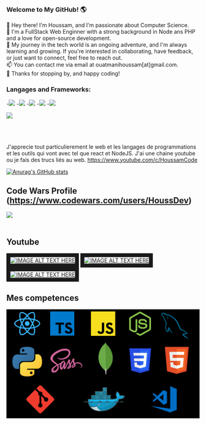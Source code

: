 ### Welcome to My GitHub! 🌎 

👋 Hey there! I'm Houssam, and I'm passionate about Computer Science.<br>
🚀 I'm a FullStack Web Enginner with a strong background in Node ans PHP and a love for open-source development.<br>
🌱 My journey in the tech world is an ongoing adventure, and I'm always learning and growing. If you're interested in collaborating, have feedback, or just want to connect, feel free to reach out.<br>
📫 You can contact me via email at ouatmanihoussam[at]gmail.com.<br>
🌟 Thanks for stopping by, and happy coding!<br>

### Langages and Frameworks:
-<img src="https://cdn.jsdelivr.net/gh/devicons/devicon/icons/html5/html5-original.svg" width="25" />
-<img src="https://cdn.jsdelivr.net/gh/devicons/devicon/icons/css3/css3-original.svg"  width="25" />
-<img src="https://cdn.jsdelivr.net/gh/devicons/devicon/icons/javascript/javascript-original.svg" width="25" />
-<img src="https://cdn.jsdelivr.net/gh/devicons/devicon/icons/typescript/typescript-original.svg" width="25"  />
-<img src="https://cdn.jsdelivr.net/gh/devicons/devicon/icons/php/php-original.svg"  width="25" />
          
          
          
          

![](https://komarev.com/ghpvc/?username=Houssam-OUATMANI&color=green)

<br/>
<br/>

J'apprecie tout particulierement le web et les langages de programmations et les outils qui vont avec tel que react et NodeJS.
J'ai une chaine youtube ou je fais des trucs liés au web. https://www.youtube.com/c/HoussamCode

[![Anurag's GitHub stats](https://github-readme-stats.vercel.app/api?username=Houssam-OUATMANI)](https://github.com/anuraghazra/github-readme-stats)
## Code Wars Profile (https://www.codewars.com/users/HoussDev)
<img src="https://www.codewars.com/users/HoussDev/badges/large">
<br/>
<br/>


## Youtube
<a href="http://www.youtube.com/watch?feature=player_embedded&v=uwh3c58Pb8U
" target="_blank"><img src="http://img.youtube.com/vi/uwh3c58Pb8U/0.jpg" 
alt="IMAGE ALT TEXT HERE" width="320" height="240" border="10" /></a>
<a href="http://www.youtube.com/watch?feature=player_embedded&v=FvU2nRH-UPk
" target="_blank"><img src="http://img.youtube.com/vi/FvU2nRH-UPk/0.jpg" 
alt="IMAGE ALT TEXT HERE" width="320" height="240" border="10" /></a>
<a href="http://www.youtube.com/watch?feature=player_embedded&v=FJ9ZXUydpsk
" target="_blank"><img src="http://img.youtube.com/vi/FJ9ZXUydpsk/0.jpg" 
alt="IMAGE ALT TEXT HERE" width="320" height="240" border="10" /></a>


## Mes competences
![Yeah](https://github.com/Houssam-OUATMANI/Houssam-OUATMANI/blob/main/TUTO%20CODE%20WEB%20ALGORITHME(3).png)
